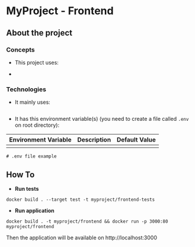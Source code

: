 # MyProject - Frontend

## About the project ##

### Concepts ###

* This project uses:

- 

### Technologies ###

* It mainly uses:
```
```

* It has this environment variable(s) (you need to create a file called `.env` on root directory):

| Environment Variable | Description                  | Default Value          |
|----------------------|------------------------------|------------------------|
|    |   |   |

```
# .env file example
```

## How To ##

* **Run tests**

`docker build . --target test -t myproject/frontend-tests`

* **Run application**

`docker build . -t myproject/frontend && docker run -p 3000:80 myproject/frontend`

Then the application will be available on http://localhost:3000
